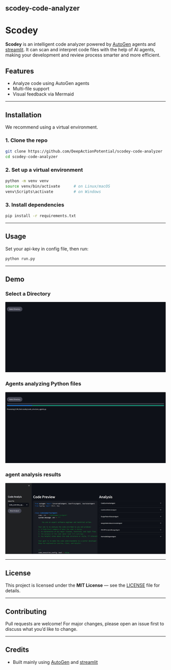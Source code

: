 

## scodey-code-analyzer

# Scodey

**Scodey** is an intelligent code analyzer powered by [AutoGen](https://github.com/microsoft/autogen) agents and [streamlit](https://github.com/streamlit). It can scan and interpret code files with the help of AI agents, making your development and review process smarter and more efficient.



## Features

- Analyze code using AutoGen agents
- Multi-file support
- Visual feedback via Mermaid

---

## Installation

We recommend using a virtual environment.

### 1. Clone the repo
```bash
git clone https://github.com/DeepActionPotential/scodey-code-analyzer
cd scodey-code-analyzer
```

### 2. Set up a virtual environment
```bash
python -m venv venv
source venv/bin/activate      # on Linux/macOS
venv\Scripts\activate         # on Windows
```

### 3. Install dependencies
```bash
pip install -r requirements.txt
```

---

## Usage

Set your api-key in config file, then run:

```bash
python run.py
```

---

## Demo

### Select a Directory

![selecte_a_directory](images/1.png)

### Agents analyzing Python files

![Scodey analyzing files](images/2.png)

### agent analysis results

![Agent analysis](images/3.png)


---

## License

This project is licensed under the **MIT License** — see the [LICENSE](LICENSE) file for details.

---

## Contributing

Pull requests are welcome! For major changes, please open an issue first to discuss what you’d like to change.

---

## Credits

- Built  mainly using [AutoGen](https://github.com/microsoft/autogen) and [streamlit](https://github.com/streamlit)


